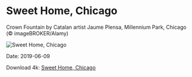 # Sweet Home, Chicago

Crown Fountain by Catalan artist Jaume Plensa, Millennium Park, Chicago (© imageBROKER/Alamy)

![Sweet Home, Chicago](https://bing.com/th?id=OHR.CrownFountain_EN-US2176724041_UHD.jpg&rf=LaDigue_UHD.jpg&pid=hp&w=1024&h=576)

Date: 2019-06-09

Download 4k: [Sweet Home, Chicago](https://bing.com/th?id=OHR.CrownFountain_EN-US2176724041_UHD.jpg&rf=LaDigue_UHD.jpg&pid=hp&w=3840&h=2160)

